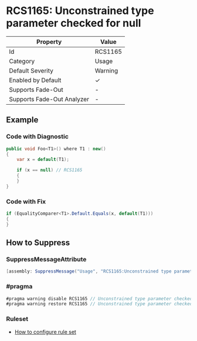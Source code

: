 # RCS1165: Unconstrained type parameter checked for null

| Property                    | Value    |
| --------------------------- | -------- |
| Id                          | RCS1165  |
| Category                    | Usage    |
| Default Severity            | Warning  |
| Enabled by Default          | &#x2713; |
| Supports Fade\-Out          | -        |
| Supports Fade\-Out Analyzer | -        |

## Example

### Code with Diagnostic

```csharp
public void Foo<T1>() where T1 : new()
{
    var x = default(T1);

    if (x == null) // RCS1165
    {
    }
}
```

### Code with Fix

```csharp
if (EqualityComparer<T1>.Default.Equals(x, default(T1)))
{
}
```

## How to Suppress

### SuppressMessageAttribute

```csharp
[assembly: SuppressMessage("Usage", "RCS1165:Unconstrained type parameter checked for null.", Justification = "<Pending>")]
```

### \#pragma

```csharp
#pragma warning disable RCS1165 // Unconstrained type parameter checked for null.
#pragma warning restore RCS1165 // Unconstrained type parameter checked for null.
```

### Ruleset

* [How to configure rule set](../HowToConfigureAnalyzers.md)
